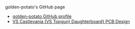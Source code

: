 golden-potato's GitHub page

<ul>
<li><a href="https://github.com/Golden-Potato">golden-potato GitHub profile</a></li>
<li><a href="https://github.com/Golden-Potato/VS-Castlevania-TopGun-Daughterboard">VS Castlevania (VS Topgun) Daughterboard} PCB Design</a></li>
</ul>
